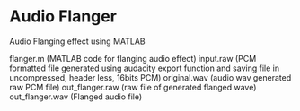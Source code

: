 # Audio Flanger
Audio Flanging effect using MATLAB

flanger.m (MATLAB code for flanging audio effect)
input.raw (PCM formatted file generated using audacity export function and saving file in uncompressed, header less, 16bits PCM)
original.wav (audio wav generated raw PCM file)
out_flanger.raw (raw file of generated flanged wave)
out_flanger.wav (Flanged audio file)
